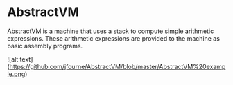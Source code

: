 # AbstractVM

AbstractVM is a machine that uses a stack to compute simple arithmetic expressions.
These arithmetic expressions are provided to the machine as basic assembly programs.

![alt text] (https://github.com/jfourne/AbstractVM/blob/master/AbstractVM%20example.png)
